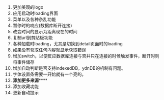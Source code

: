 1. 更加美观的logo
4. 应用启动时loading界面
5. 菜单以及各种杂乱功能
6. 暂停时的响应(数据库断开连接)
7. 改变时间的显示为距离现在的时间
8. 复制url到剪贴板功能
9. 各种加载时loading，尤其是切换到detail页面时的loading
11. 如果没有获取任何内容就显示获取错误
12. 增加switch，以便反应数据库连接与否并只在连接的时候触发事件，断开时则将事件储存
13. 增加自动判断是否支持indexedDB，ydnDB的机制有问题。
14. 字体设置条需要一开始就有一个亮的。
15. **************添加更多来源******************
16. 添加收藏功能
17. 更新自动提示
